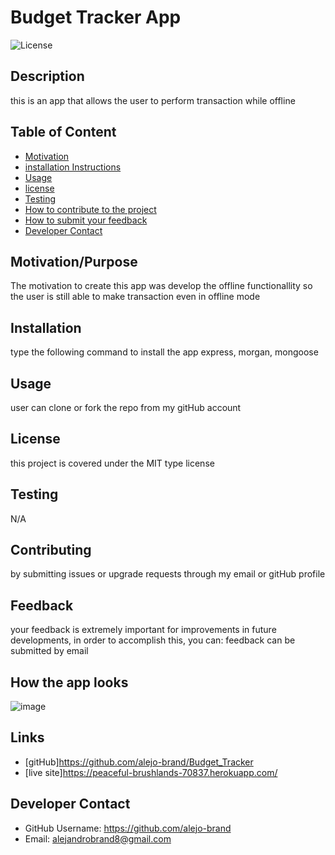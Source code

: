 # Budget Tracker App
![License](https://img.shields.io/badge/license-MIT-informational.svg)

## Description
this is an app that allows the user to perform transaction while offline 

## Table of Content

* [Motivation](#Motivation/Purpose)
* [installation Instructions](#Installation)
* [Usage](#Usage)
* [license](#License)
* [Testing](#Testing)
* [How to contribute to the project](#Contributing)
* [How to submit your feedback](#Feedback)
* [Developer Contact](#Developer-Contact)

## Motivation/Purpose
The motivation to create this app was develop the offline functionallity so the user is still able to make transaction even in offline mode

## Installation
type the following command to install the app
express, morgan, mongoose

## Usage
user can clone or fork the repo from my gitHub account

## License

this project is covered under the MIT type license

## Testing  
N/A

## Contributing
by submitting issues or upgrade requests through my email or gitHub profile

## Feedback
your feedback is extremely important for improvements in future developments, in order to accomplish this, you can:
feedback can be submitted by email

## How the app looks

![image](https://user-images.githubusercontent.com/69653106/109401537-3327ab80-7904-11eb-86d3-45e621ab32fe.png)

## Links
* [gitHub]https://github.com/alejo-brand/Budget_Tracker
* [live site]https://peaceful-brushlands-70837.herokuapp.com/


## Developer Contact
* GitHub Username: https://github.com/alejo-brand
* Email: alejandrobrand8@gmail.com